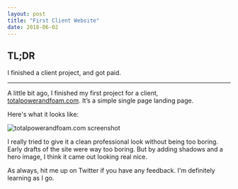 ```yaml
---
layout: post
title: "First Client Website"
date: 2018-06-02
---
```



## TL;DR
I finished a client project, and got paid. 

----

A little bit ago, I finished my first project for a client, [totalpowerandfoam.com](https://totalpowerandfoam.com). It’s a simple single page landing page.

Here's what it looks like:

![totalpowerandfoam.com screenshot](https://averageofaverages.nyc3.digitaloceanspaces.com/samwarnick.com/totalpowerandfoam_screenshot.png)

I really tried to give it a clean professional look without being too boring. Early drafts of the site were way too boring. But by adding shadows and a hero image, I think it came out looking real nice.

As always, hit me up on Twitter if you have any feedback. I'm definitely learning as I go.